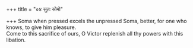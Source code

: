 +++
title = "०४ सुतः सोमो"

+++
Soma when pressed excels the unpressed Soma, better, for one who knows, to give him pleasure.  
     Come to this sacrifice of ours, O Victor replenish all thy powers with this libation.